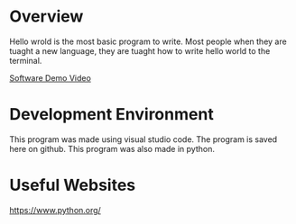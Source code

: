 
# Overview

Hello wrold is the most basic program to write. Most people when they are tuaght a new language, they are tuaght how to write hello world to the terminal. 

[Software Demo Video](http://youtube.link.goes.here)

# Development Environment

This program was made using visual studio code. The program is saved here on github.
This program was also made in python. 

# Useful Websites

https://www.python.org/
